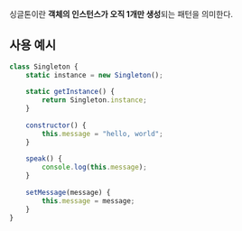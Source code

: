 
싱글톤이란 **객체의 인스턴스가 오직 1개만 생성**되는 패턴을 의미한다.

## 사용 예시

```js
class Singleton {
	static instance = new Singleton();
	
	static getInstance() {
		return Singleton.instance;
	}
	
	constructor() {
		this.message = "hello, world";
	} 
	
	speak() {
		console.log(this.message);
	} 
	
	setMessage(message) {
		this.message = message;
	}
}
```